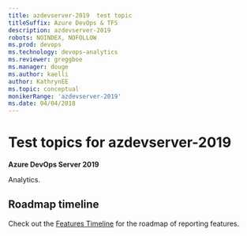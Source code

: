 ```yaml
---
title: azdevserver-2019  test topic
titleSuffix: Azure DevOps & TFS 
description: azdevserver-2019   
robots: NOINDEX, NOFOLLOW
ms.prod: devops
ms.technology: devops-analytics
ms.reviewer: greggboe
ms.manager: douge
ms.author: kaelli
author: KathrynEE
ms.topic: conceptual
monikerRange: 'azdevserver-2019'
ms.date: 04/04/2018
---
```


# Test topics for azdevserver-2019

**Azure DevOps Server 2019**

 Analytics.

## Roadmap timeline

Check out the [Features Timeline](/azure/devops/release-notes/) for the roadmap of reporting features.
